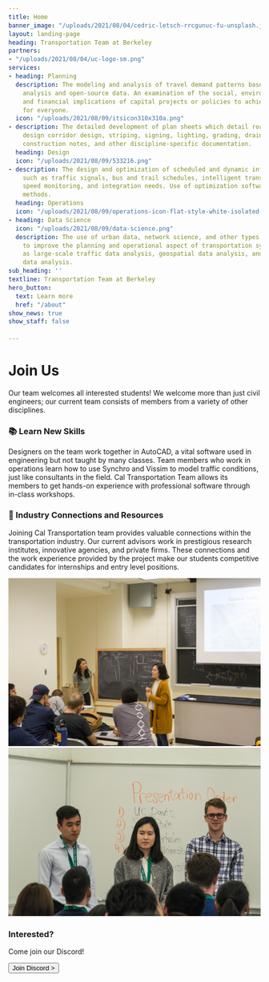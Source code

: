 ```yaml
---
title: Home
banner_image: "/uploads/2021/08/04/cedric-letsch-rrcgunuc-fu-unsplash.jpg"
layout: landing-page
heading: Transportation Team at Berkeley
partners:
- "/uploads/2021/08/04/uc-logo-sm.png"
services:
- heading: Planning
  description: The modeling and analysis of travel demand patterns based on land use
    analysis and open-source data. An examination of the social, environmental, technical,
    and financial implications of capital projects or policies to achieve mobility
    for everyone.
  icon: "/uploads/2021/08/09/itsicon310x310a.png"
- description: The detailed development of plan sheets which detail roadway or urban
    design corridor design, striping, signing, lighting, grading, drainage, geotechnical,
    construction notes, and other discipline-specific documentation.
  heading: Design
  icon: "/uploads/2021/08/09/533216.png"
- description: The design and optimization of scheduled and dynamic infrastructure
    such as traffic signals, bus and trail schedules, intelligent transportation systems,
    speed monitoring, and integration needs. Use of optimization software and analysis
    methods.
  heading: Operations
  icon: "/uploads/2021/08/09/operations-icon-flat-style-white-isolated-symbol-black-your-web-site-design-app-ui-simple-process-vector-illustration-156422564.jpg"
- heading: Data Science
  icon: "/uploads/2021/08/09/data-science.png"
  description: The use of urban data, network science, and other types of analytics
    to improve the planning and operational aspect of transportation systems, such
    as large-scale traffic data analysis, geospatial data analysis, and socio-economic
    data analysis.
sub_heading: ''
textline: Transportation Team at Berkeley
hero_button:
  text: Learn more
  href: "/about"
show_news: true
show_staff: false

---
```


# Join Us

Our team welcomes all interested students! We welcome more than just civil engineers; our current team consists of members from a variety of other disciplines.

### 📚 Learn New Skills

Designers on the team work together in AutoCAD, a vital software used in engineering but not taught by many classes. Team members who work in operations learn how to use Synchro and Vissim to model traffic conditions, just like consultants in the field. Cal Transportation Team allows its members to get hands-on experience with professional software through in-class workshops.

### 💼 Industry Connections and Resources

Joining Cal Transportation team provides valuable connections within the transportation industry. Our current advisors work in prestigious research institutes, innovative agencies, and private firms. These connections and the work experience provided by the project make our students competitive candidates for internships and entry level positions.

<div class="grid grid-cols-2 gap-2 pt-8">
  <img src="/uploads/2021/08/04/IMG_6042.jpg" alt="Transportation Team presenter in front of blackboard, giving a presentation on traffic signals" />
  <img src="/uploads/2021/08/04/DSC_0761.jpg" alt="Transportation Team at Berkeley, giving a presentation in front of transit professionals during a competition with other universities" />
</div>

### Interested?

Come join our Discord!

<a href="https://discord.gg/Jd2Zyv3wgy">
  <button class="px-6 py-4 bg-blue-600 hover:bg-blue-500 text-gray-200 rounded">Join Discord ></button>
</a>
